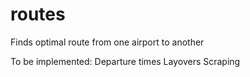 # routes
Finds optimal route from one airport to another

To be implemented:
Departure times
Layovers
Scraping
